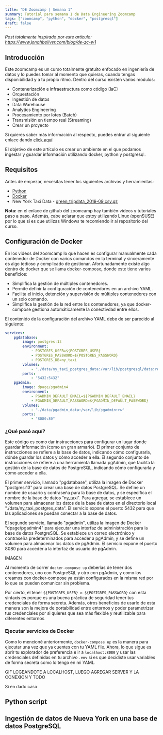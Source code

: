 ```yaml
---
title: "DE Zoomcamp | Semana 1"
summary: Tutorial para semana 1 de Data Engineering Zoomcamp
tags: ["zoomcamp", "python", "docker", "postgresql"]
draft: false
---
```


*Post totalmente inspirado por este artículo: https://www.jonahboliver.com/blog/de-zc-w1*

## Introducción
Este zoomcamp es un curso totalmente gratuito enfocado en ingeniería de datos y lo puedes tomar al momento que quieras, cuando tengas disponibilidad y a tu propio ritmo. Dentro del curso existen varios modulos:

* Contenerización e infraestructura como código (IaC)
* Orquestación
* Ingestión de datos
* Data Warehouse
* Analytics Engineering
* Procesamiento por lotes (Batch)
* Transmisión en tiempo real (Streaming)
* Crear un proyecto

Si quieres saber más información al respecto, puedes entrar al siguiente enlace dando [click aquí](https://github.com/DataTalksClub/data-engineering-zoomcamp)  

El objetivo de este artículo es crear un ambiente en el que podamos ingestar y guardar información utilizando docker, python y postgresql.

## Requisitos

Antes de empezar, necesitas tener los siguientes archivos y herramientas:

* [Python](https://www.python.org/downloads/)
* [Docker](https://docs.docker.com/engine/install/)
* New York Taxi Data - [green_tripdata_2019-09.csv.gz](https://github.com/DataTalksClub/nyc-tlc-data/releases/download/green/green_tripdata_2019-09.csv.gz)

**Nota:** en el enlace de github del zoomcamp hay también videos y tutoriales paso a paso. Además, cabe aclarar que estoy utilizando Linux (openSUSE) por lo que si es que utilizas Windows te recomiendo ir al repositorio del curso. 

## Configuración de Docker
En los videos del zoomcamp lo que hacen es configurar manualmente cada contenedor de Docker con varios comandos en la terminal y sinceramente es algo tedioso y complicado de gestionar. Afortunadamente existe algo dentro de docker que se llama docker-compose, donde este tiene varios beneficios:

- Simplifica la gestión de múltiples contenedores.
- Permite definir la configuración de contenedores en un archivo YAML.
- Facilita el inicio, detención y supervisión de múltiples contenedores con un solo comando.
- Simplifica la gestión de la red entre los contenedores, ya que docker-compose gestiona automáticamente la conectivdad entre ellos.

El contenido de la configuración del archivo YAML debe de ser parecido al siguiente:
```yaml
services:
    pgdatabase:
        image: postgres:13
        environment:
            - POSTGRES_USER=${POSTGRES_USER}
            - POSTGRES_PASSWORD=${POSTGRES_PASSWORD}
            - POSTGRES_DB=ny_taxi
        volumes:
            - "./data/ny_taxi_postgres_data:/var/lib/postgresql/data:rw"
        ports:
            - "5432:5432"
    pgadmin:
        image: dpage/pgadmin4
        environment:
            - PGADMIN_DEFAULT_EMAIL=${PGADMIN_DEFAULT_EMAIL}
            - PGADMIN_DEFAULT_PASSWORD=${PGADMIN_DEFAULT_PASSWORD}
        volumes:
            - "./data/pgadmin_data:/var/lib/pgadmin:rw"
        ports:
            - "8080:80"
```
### ¿Qué pasó aquí?

Este código es como dar instrucciones para configurar un lugar donde guardar información (como un gran armario). El primer conjunto de instrucciones se refiere a la base de datos, indicando cómo configurarla, dónde guardar los datos y cómo acceder a ella. El segundo conjunto de instrucciones se refiere a una herramienta llamada pgAdmin, que facilita la gestión de la base de datos de PostgreSQL, indicando cómo configurarla y cómo acceder a ella.

El primer servicio, llamado "pgdatabase", utiliza la imagen de Docker "postgres:13" para crear una base de datos PostgreSQL. Se define un nombre de usuario y contraseña para la base de datos, y se especifica el nombre de la base de datos "ny_taxi". Para agregar, se establece un volumen para almacenar los datos de la base de datos en el directorio local "./data/ny_taxi_postgres_data". El servicio expone el puerto 5432 para que las aplicaciones se puedan conectar a la base de datos.

El segundo servicio, llamado "pgadmin", utiliza la imagen de Docker "dpage/pgadmin4" para ejecutar una interfaz de administración para la base de datos PostgreSQL. Se establece un correo electrónico y contraseña predeterminados para acceder a pgAdmin, y se define un volumen para almacenar los datos de pgAdmin. El servicio expone el puerto 8080 para acceder a la interfaz de usuario de pgAdmin.

IMAGEN

Al momento de correr `docker-compose up` deberías de tener dos contenedores, uno con PostgreSQL y otro con pgAdmin, y como los creamos con docker-compose ya están configurados en la misma red por lo que se pueden comunicar sin problema.

Por cierto, el tener `${POSTGRES_USER} o ${POSTGRES_PASSWORD}` con esta sintaxis es porque es una buena práctica de seguridad tener tus credenciales de forma secreta. Además, otros beneficios de usarlo de esta manera son la mejora de portabilidad entre entornos y poder parametrizar tus credenciales por si quieres que sea más flexible y reutilizable para diferentes entornos.

### Ejecutar servicios de Docker

Como lo mencioné anteriormente, `docker-compose up` es la manera para ejecutar una vez que ya cuentes con tu YAML file. Ahora, lo que sigue es abrir tu explorador de preferencia e ir a `localhost:8080` y usar las credenciales definidas en tu archivo `.env` si es que decidiste usar variables de forma secreta como lo tengo en mi YAML.

GIF LOGEANDOTE A LOCALHOST, LUEGO AGREGAR SERVER Y LA CONEXION Y TODO

Si en dado caso 


## Python script


## Ingestión de datos de Nueva York en una base de datos PostgreSQL





